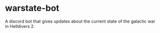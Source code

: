 # warstate-bot
A discord bot that gives updates about the current state of the galactic war in Helldivers 2.
